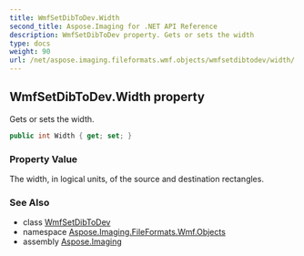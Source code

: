 ```yaml
---
title: WmfSetDibToDev.Width
second_title: Aspose.Imaging for .NET API Reference
description: WmfSetDibToDev property. Gets or sets the width
type: docs
weight: 90
url: /net/aspose.imaging.fileformats.wmf.objects/wmfsetdibtodev/width/
---
```

## WmfSetDibToDev.Width property

Gets or sets the width.

```csharp
public int Width { get; set; }
```

### Property Value

The width, in logical units, of the source and destination rectangles.

### See Also

* class [WmfSetDibToDev](../)
* namespace [Aspose.Imaging.FileFormats.Wmf.Objects](../../wmfsetdibtodev/)
* assembly [Aspose.Imaging](../../../)


